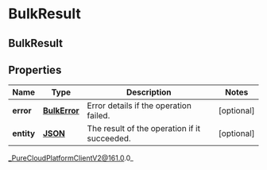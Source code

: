 # BulkResult

## BulkResult

## Properties

|Name | Type | Description | Notes|
|------------ | ------------- | ------------- | -------------|
| **error** | [**BulkError**](BulkError) | Error details if the operation failed. | [optional] |
| **entity** | [**JSON**]() | The result of the operation if it succeeded. | [optional] |



_PureCloudPlatformClientV2@161.0.0_
